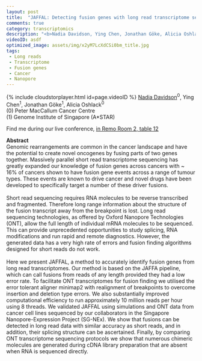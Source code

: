 ```yaml
---
layout: post
title:  "JAFFAL: Detecting fusion genes with long read transcriptome sequencing"
comments: true
category: transcriptomics
description: "<b>Nadia Davidson, Ying Chen, Jonathan Göke, Alicia Oshlack</b><br/>Genomic rearrangements are common in the cancer la..."
videoID: asdf
optimized_image: assets/img/x2yM7LcXdCSi0bm_title.jpg
tags:
 - Long reads
 - Transcriptome
 - Fusion genes
 - Cancer
 - Nanopore
---
```

{% include cloudstorplayer.html id=page.videoID %}
<u>Nadia Davidson</u><sup>0</sup>, Ying Chen<sup>1</sup>, Jonathan Göke<sup>1</sup>, Alicia Oshlack<sup>0</sup><br/>
\(0\) Peter MacCallum Cancer Centre<br/>
\(1\) Genome Institute of Singapore (A*STAR)

Find me during our live conference, [in Remo Room 2, table 12](https://remo.co)

<b>Abstract</b><br/>
Genomic rearrangements are common in the cancer landscape and have the potential to create novel oncogenes by fusing parts of two genes together. Massively parallel short read transcriptome sequencing has greatly expanded our knowledge of fusion genes across cancers with ~ 16% of cancers shown to have fusion gene events across a range of tumour types. These events are known to drive cancer and novel drugs have been developed to specifically target a number of these driver fusions.<br/><br/>Short read sequencing requires RNA molecules to be reverse transcribed and fragmented. Therefore long range information about the structure of the fusion transcript away from the breakpoint is lost. Long read sequencing technologies, as offered by Oxford Nanopore Technologies \(ONT\), allow the full length of individual mRNA molecules to be sequenced. This can provide unprecedented opportunities to study splicing, RNA modifications and run rapid and remote diagnostics.  However, the generated data has a very high rate of errors and fusion finding algorithms designed for short reads do not work.<br/> <br/>Here we present JAFFAL, a method to accurately identify fusion genes from long read transcriptomes. Our method is based on the JAFFA pipeline, which can call fusions from reads of any length provided they had a low error rate. To facilitate ONT transcriptomes for fusion finding we utilised the error tolerant aligner minimap2 with realignment of breakpoints to overcome insertion and deletion type errors. We also substantially improved computational efficiency to run approximately 10 million reads per hour using 8 threads. We validated JAFFAL using simulations and ONT data from cancer cell lines sequenced by our collaborators in the Singapore Nanopore-Expression Project \(SG-NEx\). We show that fusions can be detected in long read data with similar accuracy as short reads, and in addition, their splicing structure can be ascertained. Finally, by comparing ONT transcriptome sequencing protocols we show that numerous chimeric molecules are generated during cDNA library preparation that are absent when RNA is sequenced directly.<br/>
